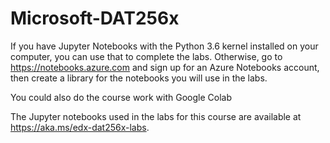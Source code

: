 # Microsoft-DAT256x

If you have Jupyter Notebooks with the Python 3.6 kernel installed on your computer, you can use that to complete the labs. Otherwise, go to https://notebooks.azure.com and sign up for an Azure Notebooks account, then create a library for the notebooks you will use in the labs.

You could also do the course work with Google Colab

The Jupyter notebooks used in the labs for this course are available at https://aka.ms/edx-dat256x-labs.

